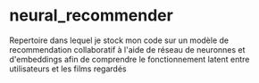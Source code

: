 # neural_recommender

Repertoire dans lequel je stock mon code sur un modèle de recommendation collaboratif à l'aide de réseau de neuronnes et d'embeddings afin de comprendre le fonctionnement latent entre utilisateurs et les films regardés
